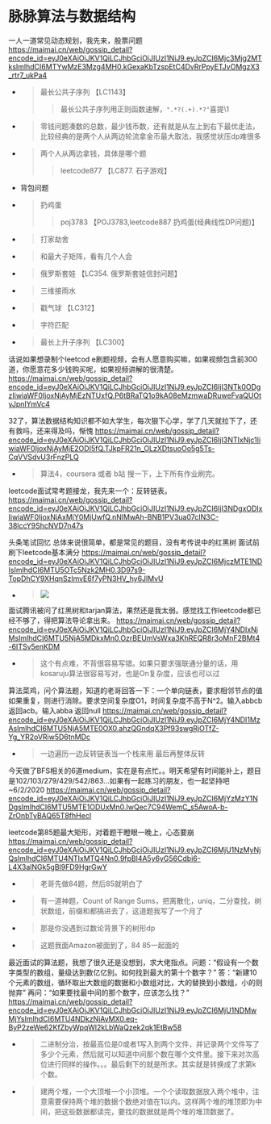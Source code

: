 
# 脉脉算法与数据结构

一人一道常见动态规划，我先来，股票问题 https://maimai.cn/web/gossip_detail?encode_id=eyJ0eXAiOiJKV1QiLCJhbGciOiJIUzI1NiJ9.eyJpZCI6Mjc3Mjg2MTksImlhdCI6MTYwMzE3Mzg4MH0.kGexaKbTzspEtC4DvRrPpyETJvOMgzX3_rtr7_ukPa4
- > 最长公共子序列 【LC1143】
  >> 最长公共子序列用正则函数速解，`".*?(.+).*?"`喜提\1
- > 零钱问题凑数的总数，最少钱币数，还有就是从左上到右下最优走法，比较经典的是两个人从两边轮流拿金币最大取法，我感觉状压dp难很多
- > 两个人从两边拿钱，具体是哪个题
  >> leetcode877 【LC877. 石子游戏】
- 背包问题
- > 扔鸡蛋
  >> poj3783 【POJ3783,leetcode887 扔鸡蛋(经典线性DP问题)】
- > 打家劫舍
- > 和最大子矩阵，看有几个人会
- > 俄罗斯套娃 【LC354. 俄罗斯套娃信封问题】
- > 三维接雨水
- > 戳气球 【LC312】
- > 字符匹配
- > 最长上升子序列 【LC300】

话说如果想录制个leetcod e刷题视频，会有人愿意购买嘛，如果视频包含前300道，你愿意花多少钱购买呢，如果视频讲解的很清楚。 https://maimai.cn/web/gossip_detail?encode_id=eyJ0eXAiOiJKV1QiLCJhbGciOiJIUzI1NiJ9.eyJpZCI6IjI3NTk0ODgzIiwiaWF0IjoxNjAyMjEzNTUxfQ.P6tBRaTQ1o9kA08eMzmwaDRuweFvaQUOtyJpnIYmVc4

32了，算法数据结构知识都不如大学生，每次狠下心学，学了几天就拉下了，还有救吗，还来得及吗，惭愧 https://maimai.cn/web/gossip_detail?encode_id=eyJ0eXAiOiJKV1QiLCJhbGciOiJIUzI1NiJ9.eyJpZCI6IjI3NTIxNjc1IiwiaWF0IjoxNjAyMjE2ODI5fQ.TJkpFR21n_OLzXDtsuoOo5g5Ts-CqVVSdvU3rFnzPLQ
- > 算法4，coursera 或者 b站 搜一下，上下所有作业刷完。

leetcode面试常考题接龙，我先来一个：反转链表。 https://maimai.cn/web/gossip_detail?encode_id=eyJ0eXAiOiJKV1QiLCJhbGciOiJIUzI1NiJ9.eyJpZCI6IjI3NDgxODIxIiwiaWF0IjoxNjAxMjY0MjUwfQ.nNlMwAh-BNB1PV3ua07cIN3C-38lccY9ShcNVD7n47s

头条笔试回忆 总体来说很简单，都是常见的题目，没有考传说中的红黑树 面试前刷下leetcode基本满分 https://maimai.cn/web/gossip_detail?encode_id=eyJ0eXAiOiJKV1QiLCJhbGciOiJIUzI1NiJ9.eyJpZCI6MjczMTE1NDIsImlhdCI6MTU5OTc5Nzk2MH0.3D97s9-TopDhCY9XHqnSzlmvE6f7yPN3HV_hy6JlMvU
- > ![](https://i9.taou.com/maimai/p/25449/5990_112_7LJTek4MSdCjzL-t480)

面试腾讯被问了红黑树和tarjan算法，果然还是我太弱。感觉找工作leetcode都已经不够了，得把算法导论拿出来。 https://maimai.cn/web/gossip_detail?encode_id=eyJ0eXAiOiJKV1QiLCJhbGciOiJIUzI1NiJ9.eyJpZCI6MjY4NDIxNjMsImlhdCI6MTU5NjA5MDkxMn0.OzrBEUmVsWxa3KhREQR8r3oMnF2BMt4-6ITSv5enKDM
- > 这个有点难，不背很容易写错。如果只要求强联通分量的话，用kosaruju算法很容易写对，也是On复杂度，应该也可以过

算法菜鸡，问个算法题，知道的老哥回答一下：一个单向链表，要求相邻节点的值如果重复，则进行消除。要求空间复杂度O1，时间复杂度不高于N^2。输入abbcb 返回acb。输入abba 返回null https://maimai.cn/web/gossip_detail?encode_id=eyJ0eXAiOiJKV1QiLCJhbGciOiJIUzI1NiJ9.eyJpZCI6MjY4NDI1MzAsImlhdCI6MTU5NjA5MTE0OX0.ahzQGndqX3Pf93swgRjOTfZ-Yg_YR2oVRiw5D6tnMDc
- > 一边遍历一边反转链表当一个栈来用 最后再整体反转

今天做了BFS相关的6道medium，实在是有点忙。。明天希望有时间能补上，题目是102/103/279/429/542/863…如果有一起练习的朋友，也一起坚持吧~6/2/2020 https://maimai.cn/web/gossip_detail?encode_id=eyJ0eXAiOiJKV1QiLCJhbGciOiJIUzI1NiJ9.eyJpZCI6MjYzMzY1NDgsImlhdCI6MTU5MTE1ODUxMn0.IwQec7C94WemC_s5AwoA-b-ZrOnbTyBAQ65T8fhHecI

leetcode第85题最大矩形，对着题干瞪眼一晚上，心态要崩 https://maimai.cn/web/gossip_detail?encode_id=eyJ0eXAiOiJKV1QiLCJhbGciOiJIUzI1NiJ9.eyJpZCI6MjU1NzMyNjQsImlhdCI6MTU4NTIxMTQ4Nn0.9fpBl4A5y6yG56Cdbi6-L4X3alNGk5gBl9FD9HgrGwY
- > 老哥先做84题，然后85就明白了
- > 有一道神题，Count of Range Sums，把离散化，uniq，二分查找，树状数组，前缀和都搞进去了，这道题我写了一个月了
- > 那是你没遇到过数论背景下的树形dp
- > 这题我面Amazon被面到了，84 85一起面的

最近面试的算法题，我想了很久还是没想到，求大佬指点。问题：“假设有一个数字类型的数组，量级达到数亿亿别。如何找到最大的第十个数字？” 答：“新建10个元素的数组，循环取出大数组的数据和小数组对比，大的替换到小数组，小的则抛弃” 再问：“如果要找最中间的那个数字，应该怎么找？” https://maimai.cn/web/gossip_detail?encode_id=eyJ0eXAiOiJKV1QiLCJhbGciOiJIUzI1NiJ9.eyJpZCI6MjU1NDMwMjYsImlhdCI6MTU4NDkzNjAyMX0.eq-ByP2zeWe62KfZbyWpqWl2kLbWaQzek2qk1EtBw58
- > 二进制分治，按最高位是0或者1写入到两个文件，并记录两个文件写了多少个元素，然后就可以知道中间那个数在哪个文件里。接下来对次高位进行同样的操作。。。最后剩下的就是所求。其实就是转换成了求第k个数。
- > 建两个堆，一个大顶堆一个小顶堆。一个个读取数据放入两个堆中，注意需要保持两个堆的数据个数绝对值在1以内。这样两个堆的堆顶即为中间，把这些数据都读完，要找的数据就是两个堆的堆顶数据了。
